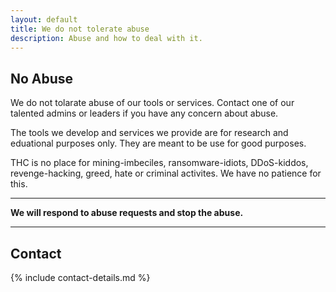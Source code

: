 ```yaml
---
layout: default
title: We do not tolerate abuse
description: Abuse and how to deal with it.
---
```


## No Abuse

We do not tolarate abuse of our tools or services. Contact one of our talented admins or leaders if you have any concern about abuse.

The tools we develop and services we provide are for research and eduational purposes only. They are meant to be use for good purposes.

THC is no place for mining-imbeciles, ransomware-idiots, DDoS-kiddos, revenge-hacking, greed, hate or criminal activites. We have no patience for this.

---
**We will respond to abuse requests and stop the abuse.**

---

## Contact

{% include contact-details.md %}
